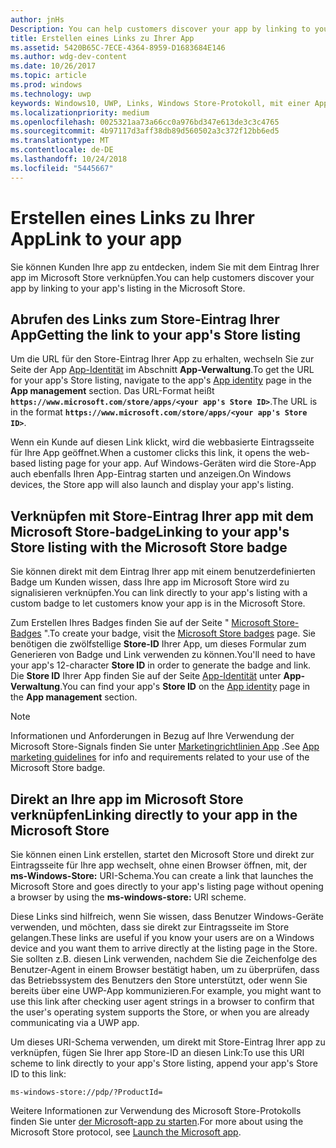 ```yaml
---
author: jnHs
Description: You can help customers discover your app by linking to your app's listing in the Microsoft Store.
title: Erstellen eines Links zu Ihrer App
ms.assetid: 5420B65C-7ECE-4364-8959-D1683684E146
ms.author: wdg-dev-content
ms.date: 10/26/2017
ms.topic: article
ms.prod: windows
ms.technology: uwp
keywords: Windows10, UWP, Links, Windows Store-Protokoll, mit einer App verknüpfen, App verknüpfen
ms.localizationpriority: medium
ms.openlocfilehash: 0025321aa73a66cc0a976bd347e613de3c3c4765
ms.sourcegitcommit: 4b97117d3aff38db89d560502a3c372f12bb6ed5
ms.translationtype: MT
ms.contentlocale: de-DE
ms.lasthandoff: 10/24/2018
ms.locfileid: "5445667"
---
```

# <a name="link-to-your-app"></a><span data-ttu-id="3d65f-103">Erstellen eines Links zu Ihrer App</span><span class="sxs-lookup"><span data-stu-id="3d65f-103">Link to your app</span></span>


<span data-ttu-id="3d65f-104">Sie können Kunden Ihre app zu entdecken, indem Sie mit dem Eintrag Ihrer app im Microsoft Store verknüpfen.</span><span class="sxs-lookup"><span data-stu-id="3d65f-104">You can help customers discover your app by linking to your app's listing in the Microsoft Store.</span></span>

## <a name="getting-the-link-to-your-apps-store-listing"></a><span data-ttu-id="3d65f-105">Abrufen des Links zum Store-Eintrag Ihrer App</span><span class="sxs-lookup"><span data-stu-id="3d65f-105">Getting the link to your app's Store listing</span></span>

<span data-ttu-id="3d65f-106">Um die URL für den Store-Eintrag Ihrer App zu erhalten, wechseln Sie zur Seite der App [App-Identität](view-app-identity-details.md) im Abschnitt **App-Verwaltung**.</span><span class="sxs-lookup"><span data-stu-id="3d65f-106">To get the URL for your app's Store listing, navigate to the app's [App identity](view-app-identity-details.md) page in the **App management** section.</span></span> <span data-ttu-id="3d65f-107">Das URL-Format heißt **`https://www.microsoft.com/store/apps/<your app's Store ID>`**.</span><span class="sxs-lookup"><span data-stu-id="3d65f-107">The URL is in the format **`https://www.microsoft.com/store/apps/<your app's Store ID>`**.</span></span>

<span data-ttu-id="3d65f-108">Wenn ein Kunde auf diesen Link klickt, wird die webbasierte Eintragsseite für Ihre App geöffnet.</span><span class="sxs-lookup"><span data-stu-id="3d65f-108">When a customer clicks this link, it opens the web-based listing page for your app.</span></span> <span data-ttu-id="3d65f-109">Auf Windows-Geräten wird die Store-App auch ebenfalls Ihren App-Eintrag starten und anzeigen.</span><span class="sxs-lookup"><span data-stu-id="3d65f-109">On Windows devices, the Store app will also launch and display your app's listing.</span></span>


## <a name="linking-to-your-apps-store-listing-with-the-microsoft-store-badge"></a><span data-ttu-id="3d65f-110">Verknüpfen mit Store-Eintrag Ihrer app mit dem Microsoft Store-badge</span><span class="sxs-lookup"><span data-stu-id="3d65f-110">Linking to your app's Store listing with the Microsoft Store badge</span></span>

<span data-ttu-id="3d65f-111">Sie können direkt mit dem Eintrag Ihrer app mit einem benutzerdefinierten Badge um Kunden wissen, dass Ihre app im Microsoft Store wird zu signalisieren verknüpfen.</span><span class="sxs-lookup"><span data-stu-id="3d65f-111">You can link directly to your app's listing with a custom badge to let customers know your app is in the Microsoft Store.</span></span>

<span data-ttu-id="3d65f-112">Zum Erstellen Ihres Badges finden Sie auf der Seite " [Microsoft Store-Badges](http://go.microsoft.com/fwlink/p/?LinkID=534236) ".</span><span class="sxs-lookup"><span data-stu-id="3d65f-112">To create your badge, visit the [Microsoft Store badges](http://go.microsoft.com/fwlink/p/?LinkID=534236) page.</span></span> <span data-ttu-id="3d65f-113">Sie benötigen die zwölfstellige **Store-ID** Ihrer App, um dieses Formular zum Generieren von Badge und Link verwenden zu können.</span><span class="sxs-lookup"><span data-stu-id="3d65f-113">You'll need to have your app's 12-character **Store ID** in order to generate the badge and link.</span></span> <span data-ttu-id="3d65f-114">Die **Store ID** Ihrer App finden Sie auf der Seite [App-Identität](view-app-identity-details.md) unter **App-Verwaltung**.</span><span class="sxs-lookup"><span data-stu-id="3d65f-114">You can find your app's **Store ID** on the [App identity](view-app-identity-details.md) page in the **App management** section.</span></span>

> [!NOTE]
> <span data-ttu-id="3d65f-115">Informationen und Anforderungen in Bezug auf Ihre Verwendung der Microsoft Store-Signals finden Sie unter [Marketingrichtlinien App](app-marketing-guidelines.md) .</span><span class="sxs-lookup"><span data-stu-id="3d65f-115">See [App marketing guidelines](app-marketing-guidelines.md) for info and requirements related to your use of the Microsoft Store badge.</span></span>


## <a name="linking-directly-to-your-app-in-the-microsoft-store"></a><span data-ttu-id="3d65f-116">Direkt an Ihre app im Microsoft Store verknüpfen</span><span class="sxs-lookup"><span data-stu-id="3d65f-116">Linking directly to your app in the Microsoft Store</span></span>

<span data-ttu-id="3d65f-117">Sie können einen Link erstellen, startet den Microsoft Store und direkt zur Eintragsseite für Ihre app wechselt, ohne einen Browser öffnen, mit, der **ms-Windows-Store:** URI-Schema.</span><span class="sxs-lookup"><span data-stu-id="3d65f-117">You can create a link that launches the Microsoft Store and goes directly to your app's listing page without opening a browser by using the **ms-windows-store:** URI scheme.</span></span>

<span data-ttu-id="3d65f-118">Diese Links sind hilfreich, wenn Sie wissen, dass Benutzer Windows-Geräte verwenden, und möchten, dass sie direkt zur Eintragsseite im Store gelangen.</span><span class="sxs-lookup"><span data-stu-id="3d65f-118">These links are useful if you know your users are on a Windows device and you want them to arrive directly at the listing page in the Store.</span></span> <span data-ttu-id="3d65f-119">Sie sollten z.B. diesen Link verwenden, nachdem Sie die Zeichenfolge des Benutzer-Agent in einem Browser bestätigt haben, um zu überprüfen, dass das Betriebssystem des Benutzers den Store unterstützt, oder wenn Sie bereits über eine UWP-App kommunizieren.</span><span class="sxs-lookup"><span data-stu-id="3d65f-119">For example, you might want to use this link after checking user agent strings in a browser to confirm that the user's operating system supports the Store, or when you are already communicating via a UWP app.</span></span>

<span data-ttu-id="3d65f-120">Um dieses URI-Schema verwenden, um direkt mit Store-Eintrag Ihrer app zu verknüpfen, fügen Sie Ihrer app Store-ID an diesen Link:</span><span class="sxs-lookup"><span data-stu-id="3d65f-120">To use this URI scheme to link directly to your app's Store listing, append your app's Store ID to this link:</span></span>

`ms-windows-store://pdp/?ProductId=`

<span data-ttu-id="3d65f-121">Weitere Informationen zur Verwendung des Microsoft Store-Protokolls finden Sie unter [der Microsoft-app zu starten](../launch-resume/launch-store-app.md).</span><span class="sxs-lookup"><span data-stu-id="3d65f-121">For more about using the Microsoft Store protocol, see [Launch the Microsoft app](../launch-resume/launch-store-app.md).</span></span>

 

 




